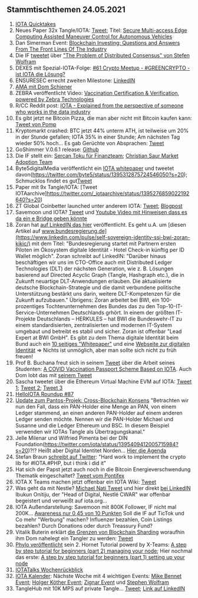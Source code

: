 ## Stammtischthemen 24.05.2021
1. [IOTA Quicktakes](https://www.youtube.com/watch?v=CSfHxeSU080)
2. Neues Paper 32x Tangle/IOTA: [Tweet](https://twitter.com/_iotaarchive/status/1394550069576224769?s=20); Titel: [Secure Multi-access Edge Computing Assisted
Maneuver Control for Autonomous Vehicles](https://www.corealis.eu/wp-content/uploads/2021/03/Secure_Multi_access_Edge_Computing_assisted_Maneuver_Control_for_autonomous_vehicles.pdf)
3. Dan Simerman Event: [Blockchain Investing: Questions and Answers From The Front Lines Of The Industry](https://events.flaia.org/events/blockchain-investing-questions-and-answers-from-the-front-lines-of-the-industry-with-dan-simerman)
4. Die IF [tweetet](https://twitter.com/iota/status/1394593638152347650?s=20) über ["The Problem of Distributed Consensus" von Stefen Wolfram](https://writings.stephenwolfram.com/2021/05/the-problem-of-distributed-consensus/)
5. DEXES mit Spezial-IOTA-Folge: [#61 Crypto Meetup - #GREENCRYPTO - ist IOTA die Lösung?](https://www.youtube.com/watch?v=2UVf0FGAY0k)
6. ENSURESEC errecht zweiten Milestone: [LinkedIN](https://www.linkedin.com/posts/ensuresec_ensuresec-reaches-its-second-milestone-activity-6800396695176851457-t01s)
7. [AMA mit Dom Schiener](https://www.youtube.com/watch?v=jbuSlnLK2T4)
8. ZEBRA veröffentlicht Video: [Vaccination Certification & Verification, powered by Zebra Technologies](https://www.youtube.com/watch?v=TTfxu9xDaRU)
9. R/CC Reddit post: [IOTA - Explained from the perspective of someone who works in the data industry](https://www.reddit.com/r/CryptoCurrency/comments/nfghhc/iota_explained_from_the_perspective_of_someone/?utm_medium=android_app&utm_source=share)
10. Es gibt jetzt ne Bitcoin Pizza, die man aber nicht mit Bitcoin kaufen kann: [Tweet von Pomp](https://twitter.com/APompliano/status/1394638990247088129?s=20)
11. Kryptomarkt crashed: BTC jetzt 44% unterm ATH, ist teilweise um 20% in der Stunde gefallen; IOTA 35% in einer Stunde; Am nächsten Tag wieder 50% hoch... Es gab Gerüchte von Absprachen: [Tweet](https://twitter.com/crypto_birb/status/1395042808856301575?s=20)
12. GoShimmer V.0.6.1 release: [Github](https://github.com/iotaledger/goshimmer/releases/tag/v0.6.1)
13. Die IF stellt ein: [Sercan Toku für Finanzteam](https://blog.iota.org/welcome-sercan-toku-to-the-iota-foundation/amp/?__twitter_impression=true); [Christian Saur Market Adoption Team](https://blog.iota.org/welcome-christian-saur-to-the-iota-foundation/)
14. Byte5digitalMedia veröffentlicht ein [IOTA whitepaper](https://www.byte5.de/iota/iota-whitepaper/) und tweetet davon(https://twitter.com/byte5/status/1395312875724546050?s=20); Schmucklos findet es gut[Tweet](https://twitter.com/Schmucklos_/status/1395344574361620483?s=20)
15. Paper mit 9x Tangle/IOTA: [Tweet IOTAarchive]https://twitter.com/_iotaarchive/status/1395276859022192640?s=20)
16. ZT Global Coinbetter launched unter anderem IOTA: [Tweet](https://twitter.com/Coinbetter_ZT/status/1395287918181163009?s=21); [Blogpost](https://support.clfxpx.com/hc/en-001/articles/900006215426-Announcement-on-the-launch-of-ADA-IOTA-XTZ-on-ZT-Innovation-Board)
17. Savemoon und IOTA? [Tweet](https://twitter.com/SafemoonMemer/status/1395160599198408709?s=19) und [Youtube Video mit Hinweisen dass es da ein e Bridge geben könnte](https://www.youtube.com/watch?v=Qcv6nkjNkCs)
18. Zoran hat [auf LinkedIN das hier](https://www.linkedin.com/pulse/self-sovereign-identity-ssi-bwi-zoran-kikic/) veröffentlicht. Es geht u.A. um [diesen Artikel auf www.bundesregierung.de](https://www.linkedin.com/pulse/self-sovereign-identity-ssi-bwi-zoran-kikic/) mit dem Titel: "Bundesregierung startet mit Partnern ersten Piloten im Ökosystem digitale Identität - Hotel Check-in künftig per ID Wallet möglich". Zoran schreibt auf LinkedIN: "Darüber hinaus beschäftigen wir uns im CTO-Office auch mit Distributed Ledger Technologies (DLT) der nächsten Generation, wie z. B. Lösungen basierend auf Directed Acyclic Graph (Tangle, Hashgraph etc.), die in Zukunft neuartige DLT-Anwendungen erlauben.
Die aktualisierte deutsche Blockchain-Strategie und die damit verbundene politische Unterstützung bestärkt uns darin, weitere DLT-Kompetenzen für die Zukunft aufzubauen." Übrigens: Zoran arbeitet bei BWI, ein 100-prozentiges Tochterunternehmen des Bundes das zu den Top-10-IT-Service-Unternehmen Deutschlands grhört. In einem der größten IT-Projekte Deutschlands – HERKULES – hat BWI die Bundeswehr-IT zu einem standardisierten, zentralisierten und modernen IT-System umgebaut und betreibt es stabil und sicher. Zoran ist offenbar "Lead Expert at BWI GmbH". Es gibt zu dem Thema digitale Identität beim Bund auch ein [10 seitiges "Whitepaper"](https://www.bundesregierung.de/breg-de/service/publikationen/whitepaper-oekosystem-digitaler-identitaeten-1881840) und eine [Webseite zur digitalen Identität](https://www.bundesregierung.de/breg-de/suche/digitale-identitaet-1824658) => Nichts ist unmöglich, aber man sollte sich nicht zu früh freuen!
19. Prof B. Buchana freut sich in seinem [Tweet](https://twitter.com/billatnapier/status/1395647718773637128?s=20) über die Arbeit seines Studenten: [A COVID Vaccination Passport Scheme Based on IOTA](https://crossleydan.medium.com/a-covid-vaccination-passport-scheme-based-on-iota-3ab9581bdf08). Auch Dom lobt das mit [seinem Tweet](https://twitter.com/DomSchiener/status/1395650192729329671?s=20)
20. Sascha tweetet über die Ethereum Virtual Machine EVM auf IOTA: [Tweet 1](https://twitter.com/sascha1337/status/1395469344071569408?s=20); [Tweet 2](https://twitter.com/sascha1337/status/1395514161673555971?s=20); [Tweet 3](https://twitter.com/sascha1337/status/1395649962063527938?s=20)
21. [HelloIOTA Roundup #87](https://www.youtube.com/watch?v=jU9BRKQ4OI0)
22. [Update zum Pantos-Projek: Cross-Blockchain Konsens](https://medium.com/pantos/update-zum-pantos-projekt-cross-blockchain-konsens-75721077814) "Betrachten wir nun den Fall, dass ein PAN-Holder eine Menge an PAN, von einem Ledger stammend, an einen anderen PAN-Holder auf einem anderen Ledger senden möchte. Nennen wir die PAN-Holder Michael und Susanne und die Ledger Ethereum und BSC. In diesem Beispiel verwenden wir IOTAs Tangle als Übertragungskanal."
23. Jelle Milenar und Wilfried Pimenta bei der DIN Foundation(https://twitter.com/iota/status/1395409412005715984?s=20)?!? Heißt aber Digital Identitet Norden... [Hier die Agenda](https://docs.google.com/document/d/1JmPh7X1-MNl_EuIVUodf1hWHTrt4vLvFT1N_lAjfoEQ/edit#)
24. Stefan Braun [schreibt auf Twitter](https://twitter.com/SourCL_Stefan/status/1395368528904077323?s=20): "Hard work to implement the crypto lib for #IOTA.#PHP, but i think i did it"
25. Hat sich der Papst jetzt auch noch in die Bitcoin Energieverschwendung Thematik eingeschaltet? [Tweet vom Pontifex](https://twitter.com/Pontifex/status/1394993742226939905?s=19)
26. IOTA X Teams machen jetzt offenbar ein IOTA Wiki: [Tweet](https://twitter.com/IOTAXTeams/status/1395758230442291203?s=20)
27. Was geht da mit Nestle? [Michael Nati Tweet](https://twitter.com/michelenati/status/1395812372166610949?s=20) und hier direkt [bei LinkedIN](https://www.linkedin.com/feed/update/urn:li:share:6801577996865069056) Ibukun Onitiju, der "Head of Digital, Nestlé CWAR" war offenbar begeistert und verweißt auf iota.org...
28. IOTA Außendarstellung: Savemoon mit 800K Follower, IF nicht mal 200K... [Awareness nur 0,45 von 10 Punkten](https://isthiscoinascam.com/check/iota) Soll die IF auf TicTok und Co mehr "Werbung" machen? Influenzer bezahlen, Coin Listings bezahlen? Durch Donations oder durch Treassury Fund? 
29. Vitalik Buterin erklärt [die Grenzen von Blockchain Sharding](https://vitalik.ca/general/2020/11/08/concave.html) woraufhin ihm Dom nahelegt ein Tangler zu werden: [Tweet](https://twitter.com/DomSchiener/status/1396712819287015429?s=20)
30. [Phylo veröffentlicht](https://twitter.com/Phylo79288735/status/1396694461523005441?s=20) sein 2. Hornet Tutorial powerd by X-Teams: [A step by step tutorial for beginners (part 2) managing your node](https://phyloiota.medium.com/iota-hornet-node-installation-2-8f2639e04d1d); Hier nochmal das erste: [A step by step tutorial for beginners (part 1) setting up your node](https://phyloiota.medium.com/iota-hornet-node-installation-81747de28338)
31. [IOTATalks Wochenrückblick](https://www.iota-talk.com/index.php?article/89-wochenr%C3%BCckblick-vom-16-bis-22-mai-2021/)
32. [IOTA Kalender](https://kalender.digital/e89078088266c4429634): Nächste Woche mit 4 wichtigen Events: [Mike Bennet Event](https://twitter.com/iota/status/1395771774512553985); [Holger Köther Event](https://twitter.com/IOTplus_Network/status/1394592849409228803?s=20); [Zignar Event](https://www.linkedin.com/posts/alessandromorales_blockrockets-monthly-startup-pitch-may-activity-6801221670993498112-rRhg) und [Stephen Wolfram](https://twitter.com/stephen_wolfram/status/1392995218417401865?s=20)
33. TangleHub mit 10K MPS auf private Tangle... [Tweet](https://twitter.com/Tanglehub_eu/status/1396800318986493956?s=20); [Link auf LinkedIN](https://www.linkedin.com/feed/update/urn:li:share:6802565944611807232)


